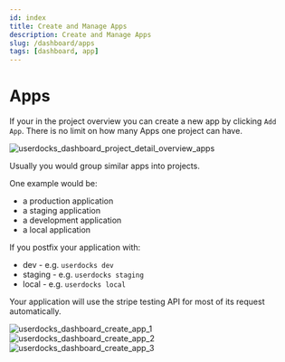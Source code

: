 ```yaml
---
id: index
title: Create and Manage Apps
description: Create and Manage Apps
slug: /dashboard/apps
tags: [dashboard, app]
---
```


# Apps

If your in the project overview you can create a new app by clicking `Add App`. There is no limit on how many Apps one project can have.

![userdocks_dashboard_project_detail_overview_apps]

Usually you would group similar apps into projects.

One example would be:

* a production application
* a staging application
* a development application
* a local application

If you postfix your application with:

* dev - e.g. `userdocks dev`
* staging - e.g. `userdocks staging`
* local - e.g. `userdocks local`

Your application will use the stripe testing API for most of its request automatically.

![userdocks_dashboard_create_app_1]
![userdocks_dashboard_create_app_2]
![userdocks_dashboard_create_app_3]

[userdocks_dashboard_project_detail_overview_apps]: /img/userdocks_dashboard_project_detail_overview_apps.png
[userdocks_dashboard_create_app_1]: /img/userdocks_dashboard_create_app_1.png
[userdocks_dashboard_create_app_2]: /img/userdocks_dashboard_create_app_2.png
[userdocks_dashboard_create_app_3]: /img/userdocks_dashboard_create_app_3.png
